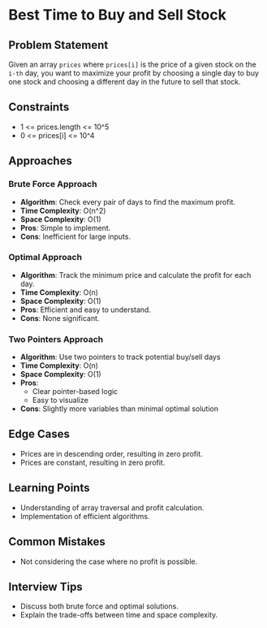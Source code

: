# Best Time to Buy and Sell Stock

## Problem Statement
Given an array `prices` where `prices[i]` is the price of a given stock on the `i-th` day, you want to maximize your profit by choosing a single day to buy one stock and choosing a different day in the future to sell that stock.

## Constraints
- 1 <= prices.length <= 10^5
- 0 <= prices[i] <= 10^4

## Approaches

### Brute Force Approach
- **Algorithm**: Check every pair of days to find the maximum profit.
- **Time Complexity**: O(n^2)
- **Space Complexity**: O(1)
- **Pros**: Simple to implement.
- **Cons**: Inefficient for large inputs.

### Optimal Approach
- **Algorithm**: Track the minimum price and calculate the profit for each day.
- **Time Complexity**: O(n)
- **Space Complexity**: O(1)
- **Pros**: Efficient and easy to understand.
- **Cons**: None significant.

### Two Pointers Approach
- **Algorithm**: Use two pointers to track potential buy/sell days
- **Time Complexity**: O(n)
- **Space Complexity**: O(1)
- **Pros**:
  - Clear pointer-based logic
  - Easy to visualize
- **Cons**: Slightly more variables than minimal optimal solution

## Edge Cases
- Prices are in descending order, resulting in zero profit.
- Prices are constant, resulting in zero profit.

## Learning Points
- Understanding of array traversal and profit calculation.
- Implementation of efficient algorithms.

## Common Mistakes
- Not considering the case where no profit is possible.

## Interview Tips
- Discuss both brute force and optimal solutions.
- Explain the trade-offs between time and space complexity. 